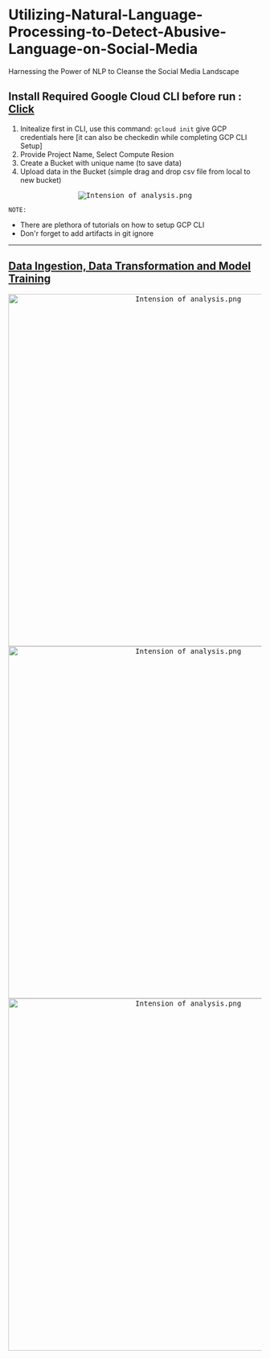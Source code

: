 # Utilizing-Natural-Language-Processing-to-Detect-Abusive-Language-on-Social-Media
Harnessing the Power of NLP to Cleanse the Social Media Landscape

## Install Required Google Cloud CLI before run : [Click](https://dl.google.com/dl/cloudsdk/channels/rapid/GoogleCloudSDKInstaller.exe)

1. Initealize first in CLI, use this command: `gcloud init` give GCP credentials here [it can also be checkedin while completing GCP CLI Setup]
2. Provide Project Name, Select Compute Resion 
3. Create a Bucket with unique name (to save data)
4. Upload data in the Bucket (simple drag and drop csv file from local to new bucket)

<p align="center">
  <kbd><img src="https://github.com/MvMukesh/Utilizing-Natural-Language-Processing-to-Detect-Abusive-Language-on-Social-Media/assets/26667491/1d01f863-ff3f-4612-b92f-0923b373689b" alt="Intension of analysis.png"></kbd>
</p>

`NOTE:` 
* There are plethora of tutorials on how to setup GCP CLI
* Don'r forget to add artifacts in git ignore

---

<h2><u>Data Ingestion, Data Transformation and Model Training</u></h2>
<p align="center">
  <kbd><img src="https://github.com/MvMukesh/Utilizing-Natural-Language-Processing-to-Detect-Abusive-Language-on-Social-Media/assets/26667491/a45ad982-e0ec-47e0-8409-36c3a51e94b8" width=700 height=700 alt="Intension of analysis.png"></kbd> 
  <kbd><img src="https://github.com/MvMukesh/Utilizing-Natural-Language-Processing-to-Detect-Abusive-Language-on-Social-Media/assets/26667491/a89966ca-f1b5-4d65-b553-17cdbdcb265a" width=700 height=700 alt="Intension of analysis.png"></kbd>
  <kbd><img src="https://github.com/MvMukesh/Utilizing-Natural-Language-Processing-to-Detect-Abusive-Language-on-Social-Media/assets/26667491/ed9a046e-848d-4233-8af9-62546215ec41" width=700 height=700 alt="Intension of analysis.png"></kbd>
</p>

